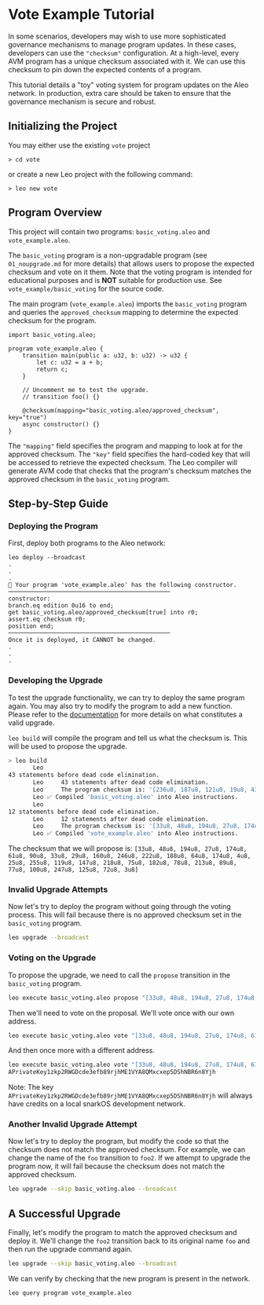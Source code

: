 # Vote Example Tutorial
In some scenarios, developers may wish to use more sophisticated governance mechanisms to manage program updates. 
In these cases, developers can use the `"checksum"` configuration.
At a high-level, every AVM program has a unique checksum associated with it. We can use this checksum to pin down the expected contents of a program.

This tutorial details a "toy" voting system for program updates on the Aleo network.
In production, extra care should be taken to ensure that the governance mechanism is secure and robust.

## Initializing the Project
You may either use the existing `vote` project
```
> cd vote
```
or create a new Leo project with the following command:
```
> leo new vote 
```



## Program Overview

This project will contain two programs: `basic_voting.aleo` and `vote_example.aleo`.

The `basic_voting` program is a non-upgradable program (see `01_noupgrade.md` for more details) that allows users to propose the expected checksum and vote on it them.
Note that the voting program is intended for educational purposes and is **NOT** suitable for production use.
See `vote_example/basic_voting` for the source code.

The main program (`vote_example.aleo`) imports the `basic_voting` program and queries the `approved_checksum` mapping to determine the expected checksum for the program.
```leo
import basic_voting.aleo;

program vote_example.aleo {
    transition main(public a: u32, b: u32) -> u32 {
        let c: u32 = a + b;
        return c;
    }

    // Uncomment me to test the upgrade.
    // transition foo() {}

    @checksum(mapping="basic_voting.aleo/approved_checksum", key="true")
    async constructor() {}
}
```

The `"mapping"` field specifies the program and mapping to look at for the approved checksum.
The `"key"` field specifies the hard-coded key that will be accessed to retrieve the expected checksum.
The Leo compiler will generate AVM code that checks that the program's checksum matches the approved checksum in the `basic_voting` program.

## Step-by-Step Guide

### Deploying the Program

First, deploy both programs to the Aleo network:

```
leo deploy --broadcast
.
.
.
🔧 Your program 'vote_example.aleo' has the following constructor.
──────────────────────────────────────────────
constructor:
branch.eq edition 0u16 to end;
get basic_voting.aleo/approved_checksum[true] into r0;
assert.eq checksum r0;
position end;
──────────────────────────────────────────────
Once it is deployed, it CANNOT be changed.
.
.
.
```

### Developing the Upgrade
To test the upgrade functionality, we can try to deploy the same program again.
You may also try to modify the program to add a new function.
Please refer to the [documentation](TODO) for more details on what constitutes a valid upgrade.

`leo build` will compile the program and tell us what the checksum is. This will be used to propose the upgrade.

```bash
> leo build
       Leo     
43 statements before dead code elimination.
       Leo     43 statements after dead code elimination.
       Leo     The program checksum is: '[236u8, 187u8, 121u8, 19u8, 43u8, 151u8, 43u8, 148u8, 186u8, 84u8, 247u8, 47u8, 61u8, 191u8, 25u8, 144u8, 160u8, 154u8, 95u8, 43u8, 177u8, 250u8, 189u8, 109u8, 243u8, 208u8, 52u8, 113u8, 202u8, 82u8, 216u8, 66u8]'.
       Leo ✅ Compiled 'basic_voting.aleo' into Aleo instructions.
       Leo     
12 statements before dead code elimination.
       Leo     12 statements after dead code elimination.
       Leo     The program checksum is: '[33u8, 48u8, 194u8, 27u8, 174u8, 61u8, 90u8, 33u8, 29u8, 160u8, 246u8, 222u8, 188u8, 64u8, 174u8, 4u8, 25u8, 255u8, 119u8, 147u8, 218u8, 75u8, 182u8, 78u8, 213u8, 89u8, 77u8, 100u8, 247u8, 125u8, 72u8, 3u8]'.
       Leo ✅ Compiled 'vote_example.aleo' into Aleo instructions.
```

The checksum that we will propose is: `[33u8, 48u8, 194u8, 27u8, 174u8, 61u8, 90u8, 33u8, 29u8, 160u8, 246u8, 222u8, 188u8, 64u8, 174u8, 4u8, 25u8, 255u8, 119u8, 147u8, 218u8, 75u8, 182u8, 78u8, 213u8, 89u8, 77u8, 100u8, 247u8, 125u8, 72u8, 3u8]`

### Invalid Upgrade Attempts

Now let's try to deploy the program without going through the voting process.
This will fail because there is no approved checksum set in the `basic_voting` program.
```bash
leo upgrade --broadcast
```

### Voting on the Upgrade

To propose the upgrade, we need to call the `propose` transition in the `basic_voting` program.
```bash
leo execute basic_voting.aleo propose "[33u8, 48u8, 194u8, 27u8, 174u8, 61u8, 90u8, 33u8, 29u8, 160u8, 246u8, 222u8, 188u8, 64u8, 174u8, 4u8, 25u8, 255u8, 119u8, 147u8, 218u8, 75u8, 182u8, 78u8, 213u8, 89u8, 77u8, 100u8, 247u8, 125u8, 72u8, 3u8]" --broadcast
```

Then we'll need to vote on the proposal.
We'll vote once with our own address.
```bash
leo execute basic_voting.aleo vote "[33u8, 48u8, 194u8, 27u8, 174u8, 61u8, 90u8, 33u8, 29u8, 160u8, 246u8, 222u8, 188u8, 64u8, 174u8, 4u8, 25u8, 255u8, 119u8, 147u8, 218u8, 75u8, 182u8, 78u8, 213u8, 89u8, 77u8, 100u8, 247u8, 125u8, 72u8, 3u8]" true --broadcast
```
And then once more with a different address.
```bash
leo execute basic_voting.aleo vote "[33u8, 48u8, 194u8, 27u8, 174u8, 61u8, 90u8, 33u8, 29u8, 160u8, 246u8, 222u8, 188u8, 64u8, 174u8, 4u8, 25u8, 255u8, 119u8, 147u8, 218u8, 75u8, 182u8, 78u8, 213u8, 89u8, 77u8, 100u8, 247u8, 125u8, 72u8, 3u8]" true --broadcast --private-key 
APrivateKey1zkp2RWGDcde3efb89rjhME1VYA8QMxcxep5DShNBR6n8Yjh
```
Note: The key `APrivateKey1zkp2RWGDcde3efb89rjhME1VYA8QMxcxep5DShNBR6n8Yjh` will always have credits on a local snarkOS development network.

### Another Invalid Upgrade Attempt
Now let's try to deploy the program, but modify the code so that the checksum does not match the approved checksum.
For example, we can change the name of the `foo` transition to `foo2`.
If we attempt to upgrade the program now, it will fail because the checksum does not match the approved checksum.
```bash
leo upgrade --skip basic_voting.aleo --broadcast
```

## A Successful Upgrade
Finally, let's modify the program to match the approved checksum and deploy it.
We'll change the `foo2` transition back to its original name `foo` and then run the upgrade command again.
```bash
leo upgrade --skip basic_voting.aleo --broadcast
```

We can verify by checking that the new program is present in the network.
```bash
leo query program vote_example.aleo
```






